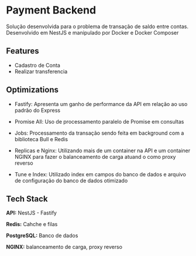 
# Payment Backend

Solução desenvolvida para o problema de transação de saldo entre contas. Desenvolvido em NestJS e manipulado por Docker e Docker Composer



## Features

- Cadastro de Conta
- Realizar transferencia


## Optimizations

- Fastify: Apresenta um ganho de performance da API em relação ao uso padrão do Express

- Promise All: Uso de processamento paralelo de Promise em consultas

- Jobs: Processamento da transação sendo feita em background com a biblioteca Bull e Redis 

- Replicas e Nginx: Utilizando mais de um container na API e um container NGINX para fazer o balanceamento de carga atuand o como proxy reverso

- Tune e Index: Utilizado index em campos do banco de dados e arquivo de configuração do banco de dados otimizado


## Tech Stack

**API:** NestJS - Fastify

**Redis:** Cahche e filas

**PostgreSQL:** Banco de dados

**NGINX:** balanceamento de carga, proxy reverso




